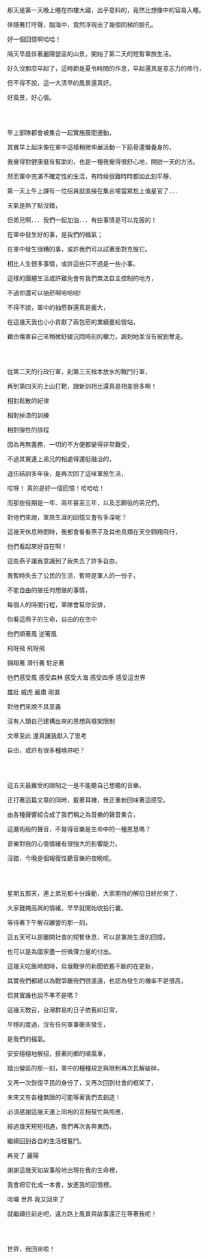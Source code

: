 那天是第一天晚上睡在四樓大寢，出乎意料的，竟然比想像中的容易入睡。

伴隨著打呼聲，腦海中，竟然浮現出了幾個同梯的臉孔。

好一個回憶啊哈哈！

隔天早晨伴著麗陽營區的山景，開始了第二天的短暫軍旅生活。

好久沒那麼早起了，這時節是夏令時間的作息，早起還真是意志力的修行，

但不得不說，這一大清早的風景還真好。

好風景，好心情。

<br>

<br>

早上部隊都會被集合一起實施晨間運動，

其實早上起床像在軍中這樣稍微伸展活動一下筋骨還蠻養身的，

我覺得對健康挺有幫助的，也是一種我覺得很舒心地，開啟一天的方法。

然而軍中充滿不確定性的生活，有時候很難時時都如此刻平靜，

第一天上午上課有一位招員就直接在集合場當眾尬上值星官了．．．

天氣是熱了點沒錯，

但弟兄啊．．．我們一起加油．．．有些事情是可以克服的！

在軍中發生好的事，是我們的福氣；

在軍中發生很糟的事，或許我們可以試著面對克服它。

相比人生很多事情，或許這些只不過是一些小事。

這樣的團體生活或許難免會有我們無法自主控制的地方，

不過你還可以抽菸啊哈哈哈!

不得不說，軍中的抽菸群還真是龐大，

在這幾天我也小小貢獻了兩包菸的業績量給營站，

藉由傷害自己來稍微舒緩沉悶時刻的權力，諷刺地並沒有被剝奪走。

<br>

<br>

從第二天的行政行軍，到第三天根本放水的戰鬥行軍，

再到第四天的上山打靶，跟新訓相比還真是相差很多啊！

相對鬆散的紀律

相對掉漆的訓練

相對彈性的排程

因為再無義務，一切的不方便都變得非常難受，

不過其實連上弟兄的相處得還挺融洽的，

退伍結訓多年後，是再次回了這味軍旅生活，

哎呀！ 真的是好一個回憶！哈哈哈！

而那些役期是一年、兩年甚至三年，以及志願役的弟兄們，

對他們來說，軍旅生涯的回憶又會有多深呢？

這幾天休息時間時，我都會看看燕子及其他鳥類在天空翱翔飛行，

他們看起來好自在啊！

這些燕子讓我意識到了我失去了許多自由，

我暫時失去了公民的生活，暫時是軍人的一份子，

不能自由的做任何想做的事情，

每個人的時間行程，軍隊會幫你安排，

你看這燕子的生命，自由的在空中

他們順著風 逆著風

飛呀飛 飛呀飛

翱翔著 滑行著 駐足著

他們感受風 感受森林 感受大海 感受四季 感受這世界

雄壯 威虎 嚴肅 剛直

對他們來說不具意義

沒有人類自己建構出來的思想與框架限制

文章至此 還真讓我獻入了思考

自由，或許有很多種境界吧？

<br>

<br>

這五天最難受的限制之一是不能聽自己想聽的音樂，

正打著這篇文章的同時，戴著耳機，我正重新回味著這感受。

由各種聲響組合成了我們稱之為音樂的聲音集合，

這魔術般的聲音，不覺得音樂是生命中的一種恩慧嗎？

音樂對我的心情情緒有很強大的影響能力，

沒錯，今晚是個報復性聽音樂的夜晚呢。

<br>

<br>

星期五那天，連上弟兄都十分躁動，大家期待的解招日終於來了，

大家難掩高興的情緒，早早就開始收拾行囊。

等待著下午解召離營的那一刻，

這五天可以是離開社會的短暫休息，可以是軍旅生涯的回憶，

也可以是為國家盡一份微薄力量的付出。

這幾天吃飯時間時，烏俄戰爭的新聞依舊不斷的在更新，

其實我們都總以為戰爭離我們很遙遠，也認為發生的機率不是很高，

但其實誰也說不準不是嗎？

這幾天教召，台灣群島的日子依舊如日常，

平穩的度過，沒有任何軍事衝突發生，

是我們的福氣。

安安穩穩地解招，搭著同鄉的順風車，

踏出營區的那一刻，軍中的種種規定與限制再次瓦解破碎，

又再一次恢復平民的身份了，又再次回到社會的框架了，

未來又有各種無限的可能等著我們去創造！

必須感謝這幾天連上同袍的互相幫忙與照應，

經過幾天短短相遇，我們再次各奔東西，

繼續回到各自的生活裡奮鬥。

再見了 麗陽

謝謝這幾天如故事般地出現在我的生命裡，

我會把它化成一本書，放進我的回憶裡。

哈囉 世界 我又回來了

就繼續往前走吧，遠方路上風景與故事還正在等著我呢！

<br>

<br>

世界，我回來啦！
